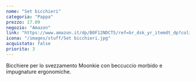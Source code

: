```yaml
---
nome: "Set bicchieri"
categoria: "Pappa"
prezzo: 17.09
negozio: "Amazon"
link: "https://www.amazon.it/dp/B0F12NDCTS/ref=br_dsk_yr_itemdt_dp?colid=3QGQUT8WCNDK0&coliid=I3VGQW6HUPCLP2&th=1"
icona: "/images/stuff/Set bicchieri.jpg"
acquistato: false
priorita: 3
---
```


Bicchiere per lo svezzamento Moonkie con beccuccio morbido e impugnature ergonomiche.
